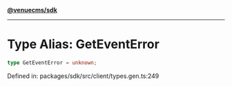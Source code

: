 [**@venuecms/sdk**](../Index.md)

***

# Type Alias: GetEventError

```ts
type GetEventError = unknown;
```

Defined in: packages/sdk/src/client/types.gen.ts:249
